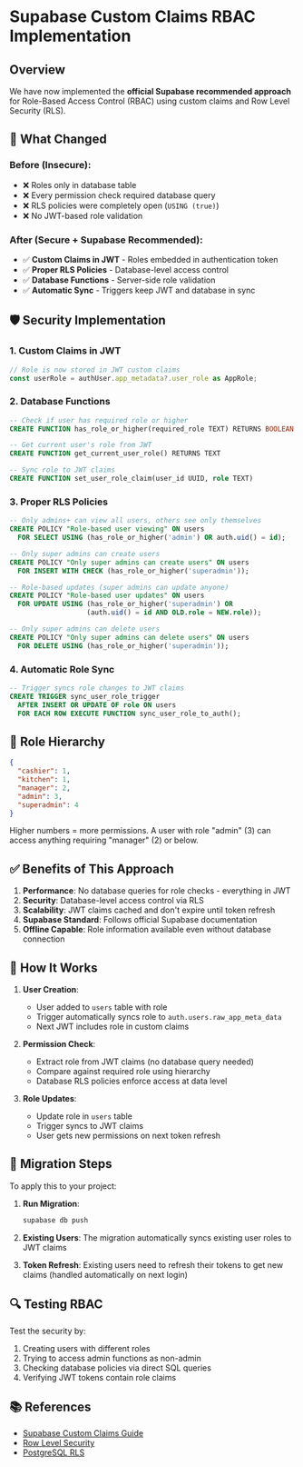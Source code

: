# Supabase Custom Claims RBAC Implementation

## Overview

We have now implemented the **official Supabase recommended approach** for Role-Based Access Control (RBAC) using custom claims and Row Level Security (RLS).

## 🔄 **What Changed**

### Before (Insecure):

- ❌ Roles only in database table
- ❌ Every permission check required database query
- ❌ RLS policies were completely open (`USING (true)`)
- ❌ No JWT-based role validation

### After (Secure + Supabase Recommended):

- ✅ **Custom Claims in JWT** - Roles embedded in authentication token
- ✅ **Proper RLS Policies** - Database-level access control
- ✅ **Database Functions** - Server-side role validation
- ✅ **Automatic Sync** - Triggers keep JWT and database in sync

## 🛡️ **Security Implementation**

### 1. Custom Claims in JWT

```typescript
// Role is now stored in JWT custom claims
const userRole = authUser.app_metadata?.user_role as AppRole;
```

### 2. Database Functions

```sql
-- Check if user has required role or higher
CREATE FUNCTION has_role_or_higher(required_role TEXT) RETURNS BOOLEAN

-- Get current user's role from JWT
CREATE FUNCTION get_current_user_role() RETURNS TEXT

-- Sync role to JWT claims
CREATE FUNCTION set_user_role_claim(user_id UUID, role TEXT)
```

### 3. Proper RLS Policies

```sql
-- Only admins+ can view all users, others see only themselves
CREATE POLICY "Role-based user viewing" ON users
  FOR SELECT USING (has_role_or_higher('admin') OR auth.uid() = id);

-- Only super admins can create users
CREATE POLICY "Only super admins can create users" ON users
  FOR INSERT WITH CHECK (has_role_or_higher('superadmin'));

-- Role-based updates (super admins can update anyone)
CREATE POLICY "Role-based user updates" ON users
  FOR UPDATE USING (has_role_or_higher('superadmin') OR
                   (auth.uid() = id AND OLD.role = NEW.role));

-- Only super admins can delete users
CREATE POLICY "Only super admins can delete users" ON users
  FOR DELETE USING (has_role_or_higher('superadmin'));
```

### 4. Automatic Role Sync

```sql
-- Trigger syncs role changes to JWT claims
CREATE TRIGGER sync_user_role_trigger
  AFTER INSERT OR UPDATE OF role ON users
  FOR EACH ROW EXECUTE FUNCTION sync_user_role_to_auth();
```

## 🔧 **Role Hierarchy**

```json
{
  "cashier": 1,
  "kitchen": 1,
  "manager": 2,
  "admin": 3,
  "superadmin": 4
}
```

Higher numbers = more permissions. A user with role "admin" (3) can access anything requiring "manager" (2) or below.

## ✅ **Benefits of This Approach**

1. **Performance**: No database queries for role checks - everything in JWT
2. **Security**: Database-level access control via RLS
3. **Scalability**: JWT claims cached and don't expire until token refresh
4. **Supabase Standard**: Follows official Supabase documentation
5. **Offline Capable**: Role information available even without database connection

## 🔄 **How It Works**

1. **User Creation**:

   - User added to `users` table with role
   - Trigger automatically syncs role to `auth.users.raw_app_meta_data`
   - Next JWT includes role in custom claims

2. **Permission Check**:

   - Extract role from JWT claims (no database query needed)
   - Compare against required role using hierarchy
   - Database RLS policies enforce access at data level

3. **Role Updates**:
   - Update role in `users` table
   - Trigger syncs to JWT claims
   - User gets new permissions on next token refresh

## 🚀 **Migration Steps**

To apply this to your project:

1. **Run Migration**:

   ```bash
   supabase db push
   ```

2. **Existing Users**: The migration automatically syncs existing user roles to JWT claims

3. **Token Refresh**: Existing users need to refresh their tokens to get new claims (handled automatically on next login)

## 🔍 **Testing RBAC**

Test the security by:

1. Creating users with different roles
2. Trying to access admin functions as non-admin
3. Checking database policies via direct SQL queries
4. Verifying JWT tokens contain role claims

## 📚 **References**

- [Supabase Custom Claims Guide](https://supabase.com/docs/guides/database/postgres/custom-claims-and-role-based-access-control-rbac)
- [Row Level Security](https://supabase.com/docs/guides/auth/row-level-security)
- [PostgreSQL RLS](https://www.postgresql.org/docs/current/ddl-rowsecurity.html)
